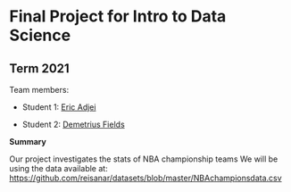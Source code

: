 # Final Project for Intro to Data Science

## Term 2021

Team members: 

- Student 1: [Eric Adjei](eadjei1732@floridapoly.edu)

- Student 2: [Demetrius Fields](dfields1684@floridapoly.edu)


**Summary**

Our project investigates the stats of NBA championship teams 
We will be using the data available at: 
<https://github.com/reisanar/datasets/blob/master/NBAchampionsdata.csv> 
